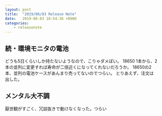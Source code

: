 ```yaml
---
layout: post
title:  "2019/06/03 Release Note"
date:   2019-06-03 18:54:36 +0900
categories:
    - releasenote
---
```

## 続・環境モニタの電池

どうも5日くらいしか持たないようなので、こりゃダメぽい。
18650 1本から、2本の並列に変更すれば寿命が二倍近くになってくれないだろうか。
18650の2本、並列の電池ケースがあんまり売ってないのでつらい。
とりあえず、注文は出した。

## メンタル大不調

厭世観がすごく、冗談抜きで動けなくなった。つらい


